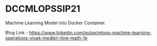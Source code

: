 # DCCMLOPSSIP21
Machine Learning Model into Docker Container.

Blog Link - https://www.linkedin.com/pulse/mlops-machine-learning-operations-vivek-medleri-hire-math-1e
